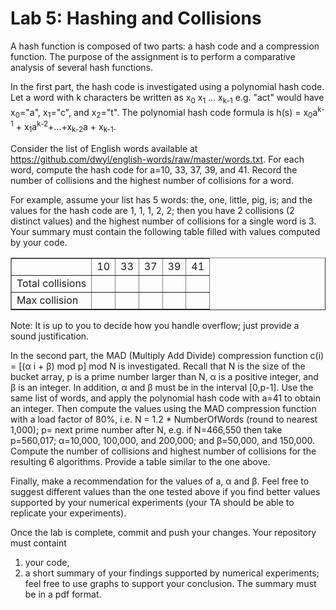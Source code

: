 # Lab 5: Hashing and Collisions

<p>A hash function is composed of two parts: a hash code and a compression function. The purpose of the assignment is to perform a comparative analysis of several hash functions. 


<p>In the first part, the hash code is investigated using a polynomial hash code. Let a word with k characters be written as x<sub>0</sub> x<sub>1</sub> ... x<sub>k-1</sub> e.g. "act" would have x<sub>0</sub>="a", x<sub>1</sub>="c", and x<sub>2</sub>="t". The polynomial hash code formula is h(s) = x<sub>0</sub>a<sup>k-1</sup> + x<sub>1</sub>a<sup>k-2</sup>+...+x<sub>k-2</sub>a + x<sub>k-1</sub>. 

<p>Consider the list of English words available at <a href="https://github.com/dwyl/english-words/raw/master/words.txt">https://github.com/dwyl/english-words/raw/master/words.txt</a>. For each word, compute the hash code for a=10, 33, 37, 39, and 41. Record the number of collisions and the highest number of collisions for a word. 

<p>For example, assume your list has 5 words: the, one, little, pig, is; and the values for the hash code are 1, 1, 1, 2, 2; then you have 2 collisions (2 distinct values) and the highest number of collisions for a single word is 3. Your summary must contain the following table filled with values computed by your code.

<table border=1 align=center>
<tr>
<td></td> <td>10</td><td>33</td><td>37</td><td>39</td><td>41</td>
</tr>
<tr>
<td>Total collisions</td><td></td><td></td><td></td><td></td><td></td>
</tr>
<tr>
<td>Max collision</td><td></td><td></td><td></td><td></td><td></td>
</tr>
</table>

<p>Note: It is up to you to decide how you handle overflow; just provide a sound justification.</p>

<p>In the second part, the MAD (Multiply Add Divide) compression function c(i) = [(&alpha; i + &beta;) mod p] mod N is investigated. Recall that N is the size of the bucket array, p is a prime number larger than N, &alpha; is a positive integer, and &beta; is an integer. In addition, &alpha; and &beta; must be in the interval [0,p-1]. Use the same list of words, and apply the polynomial hash code with a=41 to obtain an integer. Then compute the values using the MAD compression function with a load factor of 80%, i.e. N = 1.2 * NumberOfWords (round to nearest 1,000); p= next prime number after N, e.g. if N=466,550 then take p=560,017; &alpha;=10,000, 100,000, and 200,000; and &beta;=50,000, and 150,000. Compute the number of collisions and highest number of collisions for the resulting 6 algorithms. Provide a table similar to the one above.

<p>Finally, make a recommendation for the values of a, &alpha; and &beta;. Feel free to suggest different values than the one tested above if you find better values supported by your numerical experiments (your TA should be able to replicate your experiments).</p> 

<p>Once the lab is complete, commit and push your changes. Your repository must containt
<ol>
<li>your code,
<li>a short summary of your findings supported by numerical experiments; feel free to use graphs to support your conclusion. The summary must be in a pdf format. 
</ol>
